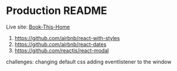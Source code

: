 # Production README

Live site: [Book-This-Home](https://joshuachoi0508.github.io/book-this-home/)

1. https://github.com/airbnb/react-with-styles
2. https://github.com/airbnb/react-dates
3. https://github.com/reactjs/react-modal

challenges: changing default css
adding eventlistener to the window